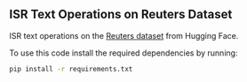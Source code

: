 ## ISR Text Operations on Reuters Dataset

ISR text operations on the [Reuters dataset](https://huggingface.co/datasets/ucirvine/reuters21578) from Hugging Face.


To use this code install the required dependencies by running:

```bash
pip install -r requirements.txt
